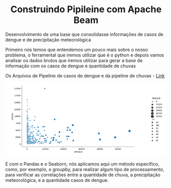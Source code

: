  <div align="center"> 
  <h1 align="center">Construindo Pipileine com Apache Beam</h1>
</div>

Desenvolvimento de uma base que consolidasse informações de casos de dengue e de precipitação meteorológica

Primeiro nós temos que entendemos um pouco mais sobre o nosso problema, o ferramental que iremos utilizar que é o python e depois vamos analisar os dados brutos que iremos utilizar para gerar a base de informação com os casos de dengue e quantidade de chuvas 

Os Arquivos de Pipeline de casos de dengue e da pipeline de chuvas - [Link](https://drive.google.com/drive/folders/1Ug7WatodFRcvpdjZpoSwQ5D3OPnoOvtV?usp=sharing)

![alt text](https://github.com/nayyarabernardo/Building-Pipelines-with-Apache-Beam/blob/main/001.png)
<p> E com o Pandas e o Seaborn, nós aplicamos aqui um método específico, como, por exemplo, o groupby, para realizar algum tipo de processamento, para verificar as correlações entre a quantidade de chuva, a precipitação meteorológica, e a quantidade casos de dengue. </p>
